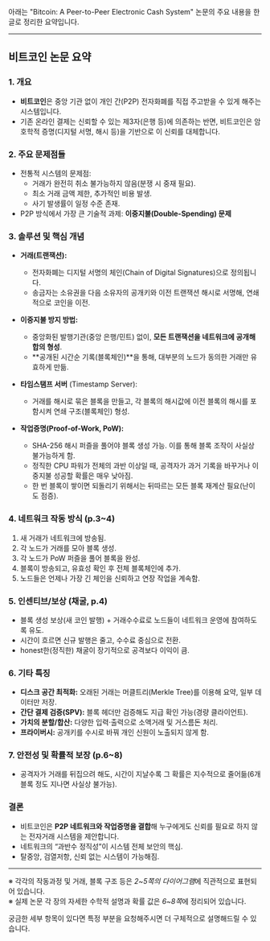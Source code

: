 아래는 "Bitcoin: A Peer-to-Peer Electronic Cash System" 논문의 주요 내용을 한글로 정리한 요약입니다.

---

## 비트코인 논문 요약

### 1. 개요
- **비트코인**은 중앙 기관 없이 개인 간(P2P) 전자화폐를 직접 주고받을 수 있게 해주는 시스템입니다.
- 기존 온라인 결제는 신뢰할 수 있는 제3자(은행 등)에 의존하는 반면, 비트코인은 암호학적 증명(디지털 서명, 해시 등)을 기반으로 이 신뢰를 대체합니다.

### 2. 주요 문제점들
- 전통적 시스템의 문제점:
  - 거래가 완전히 취소 불가능하지 않음(분쟁 시 중재 필요).
  - 최소 거래 금액 제한, 추가적인 비용 발생.
  - 사기 발생률이 일정 수준 존재.
- P2P 방식에서 가장 큰 기술적 과제: **이중지불(Double-Spending) 문제**

### 3. 솔루션 및 핵심 개념
- **거래(트랜잭션):**
  - 전자화폐는 디지털 서명의 체인(Chain of Digital Signatures)으로 정의됩니다.
  - 송금자는 소유권을 다음 소유자의 공개키와 이전 트랜잭션 해시로 서명해, 연쇄적으로 코인을 이전.

- **이중지불 방지 방법:**
  - 중앙화된 발행기관(중앙 은행/민트) 없이, **모든 트랜잭션을 네트워크에 공개해 합의 형성**.
  - **공개된 시간순 기록(블록체인)**을 통해, 대부분의 노드가 동의한 거래만 유효하게 만듦.

- **타임스탬프 서버** (Timestamp Server):
  - 거래를 해시로 묶은 블록을 만들고, 각 블록의 해시값에 이전 블록의 해시를 포함시켜 연쇄 구조(블록체인) 형성.

- **작업증명(Proof-of-Work, PoW):**
  - SHA-256 해시 퍼즐을 풀어야 블록 생성 가능. 이를 통해 블록 조작이 사실상 불가능하게 함.
  - 정직한 CPU 파워가 전체의 과반 이상일 때, 공격자가 과거 기록을 바꾸거나 이중지불 성공할 확률은 매우 낮아짐.
  - 한 번 블록이 쌓이면 되돌리기 위해서는 뒤따르는 모든 블록 재계산 필요(난이도 점증).

### 4. 네트워크 작동 방식 (p.3~4)
1. 새 거래가 네트워크에 방송됨.
2. 각 노드가 거래를 모아 블록 생성.
3. 각 노드가 PoW 퍼즐을 풀어 블록을 완성.
4. 블록이 방송되고, 유효성 확인 후 전체 블록체인에 추가.
5. 노드들은 언제나 가장 긴 체인을 신뢰하고 연장 작업을 계속함.

### 5. 인센티브/보상 (채굴, p.4)
- 블록 생성 보상(새 코인 발행) + 거래수수료로 노드들이 네트워크 운영에 참여하도록 유도.
- 시간이 흐르면 신규 발행은 줄고, 수수료 중심으로 전환.
- honest한(정직한) 채굴이 장기적으로 공격보다 이익이 큼.

### 6. 기타 특징
- **디스크 공간 최적화:** 오래된 거래는 머클트리(Merkle Tree)를 이용해 요약, 일부 데이터만 저장.
- **간단 결제 검증(SPV):** 블록 헤더만 검증해도 지급 확인 가능(경량 클라이언트).
- **가치의 분할/합산:** 다양한 입력·출력으로 소액거래 및 거스름돈 처리.
- **프라이버시:** 공개키를 수시로 바꿔 개인 신원이 노출되지 않게 함.

### 7. 안전성 및 확률적 보장 (p.6~8)
- 공격자가 거래를 뒤집으려 해도, 시간이 지날수록 그 확률은 지수적으로 줄어듦(6개 블록 정도 지나면 사실상 불가능).

### 결론
- 비트코인은 **P2P 네트워크와 작업증명을 결합**해 누구에게도 신뢰를 필요로 하지 않는 전자거래 시스템을 제안합니다.
- 네트워크의 “과반수 정직성”이 시스템 전체 보안의 핵심.
- 탈중앙, 검열저항, 신뢰 없는 시스템이 가능해짐.

---

※ 각각의 작동과정 및 거래, 블록 구조 등은 *2~5쪽의 다이어그램*에 직관적으로 표현되어 있습니다.  
※ 실제 논문 각 장의 자세한 수학적 설명과 확률 값은 *6~8쪽*에 정리되어 있습니다.

궁금한 세부 항목이 있다면 특정 부분을 요청해주시면 더 구체적으로 설명해드릴 수 있습니다.